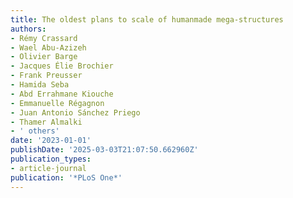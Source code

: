 ```yaml
---
title: The oldest plans to scale of humanmade mega-structures
authors:
- Rémy Crassard
- Wael Abu-Azizeh
- Olivier Barge
- Jacques Élie Brochier
- Frank Preusser
- Hamida Seba
- Abd Errahmane Kiouche
- Emmanuelle Régagnon
- Juan Antonio Sánchez Priego
- Thamer Almalki
- ' others'
date: '2023-01-01'
publishDate: '2025-03-03T21:07:50.662960Z'
publication_types:
- article-journal
publication: '*PLoS One*'
---
```

